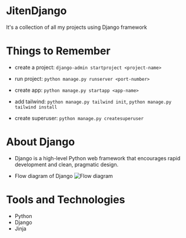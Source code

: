 # JitenDjango

It's a collection of all my projects using Django framework

# Things to Remember

- create a project: `django-admin startproject <project-name>`

- run project: `python manage.py runserver <port-number>`

- create app: `python manage.py startapp <app-name>`

- add tailwind: `python manage.py tailwind init`, `python manage.py tailwind install`

- create superuser: `python manage.py createsuperuser`

# About Django

- Django is a high-level Python web framework that encourages rapid development and clean, pragmatic design.

- Flow diagram of Django
  ![Flow diagram ](https://drive.google.com/file/d/12KMeGX3TLlP-JZNBMfM2bsXIeQLfI14S/view)

# Tools and Technologies

- Python
- Django
- Jinja
